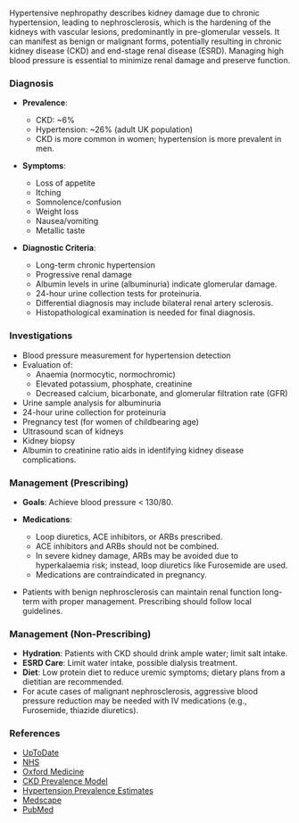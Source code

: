 Hypertensive nephropathy describes kidney damage due to chronic hypertension, leading to nephrosclerosis, which is the hardening of the kidneys with vascular lesions, predominantly in pre-glomerular vessels. It can manifest as benign or malignant forms, potentially resulting in chronic kidney disease (CKD) and end-stage renal disease (ESRD). Managing high blood pressure is essential to minimize renal damage and preserve function.

### Diagnosis

- **Prevalence**: 
  - CKD: ~6%
  - Hypertension: ~26% (adult UK population)
  - CKD is more common in women; hypertension is more prevalent in men.
  
- **Symptoms**:
  - Loss of appetite
  - Itching
  - Somnolence/confusion
  - Weight loss
  - Nausea/vomiting
  - Metallic taste

- **Diagnostic Criteria**:
  - Long-term chronic hypertension
  - Progressive renal damage
  - Albumin levels in urine (albuminuria) indicate glomerular damage.
  - 24-hour urine collection tests for proteinuria.
  - Differential diagnosis may include bilateral renal artery sclerosis.
  - Histopathological examination is needed for final diagnosis.

### Investigations

- Blood pressure measurement for hypertension detection
- Evaluation of:
  - Anaemia (normocytic, normochromic)
  - Elevated potassium, phosphate, creatinine
  - Decreased calcium, bicarbonate, and glomerular filtration rate (GFR)
- Urine sample analysis for albuminuria
- 24-hour urine collection for proteinuria
- Pregnancy test (for women of childbearing age)
- Ultrasound scan of kidneys
- Kidney biopsy
- Albumin to creatinine ratio aids in identifying kidney disease complications.

### Management (Prescribing)

- **Goals**: Achieve blood pressure < 130/80.
- **Medications**:
  - Loop diuretics, ACE inhibitors, or ARBs prescribed.
  - ACE inhibitors and ARBs should not be combined.
  - In severe kidney damage, ARBs may be avoided due to hyperkalaemia risk; instead, loop diuretics like Furosemide are used.
  - Medications are contraindicated in pregnancy.
  
- Patients with benign nephrosclerosis can maintain renal function long-term with proper management. Prescribing should follow local guidelines.

### Management (Non-Prescribing)

- **Hydration**: Patients with CKD should drink ample water; limit salt intake.
- **ESRD Care**: Limit water intake, possible dialysis treatment.
- **Diet**: Low protein diet to reduce uremic symptoms; dietary plans from a dietitian are recommended.
- For acute cases of malignant nephrosclerosis, aggressive blood pressure reduction may be needed with IV medications (e.g., Furosemide, thiazide diuretics).

### References

- [UpToDate](https://www.uptodate.com/contents/clinical-features-diagnosis-and-treatment-of-hypertensive-nephrosclerosis#H10)
- [NHS](https://www.nhs.uk/conditions/kidney-disease/)
- [Oxford Medicine](https://oxfordmedicine.com/view/10.1093/med/9780199592548.001.0001/med-9780199592548-chapter-211)
- [CKD Prevalence Model](https://assets.publishing.service.gov.uk/government/uploads/system/uploads/attachment_data/file/612303/ChronickidneydiseaseCKDprevalencemodelbriefing.pdf)
- [Hypertension Prevalence Estimates](https://assets.publishing.service.gov.uk/government/uploads/system/uploads/attachment_data/file/873605/Summary_of_hypertension_prevalence_estimates_in_England__1_.pdf)
- [Medscape](https://emedicine.medscape.com/article/244342-overview)
- [PubMed](https://pubmed.ncbi.nlm.nih.gov/29892833/)